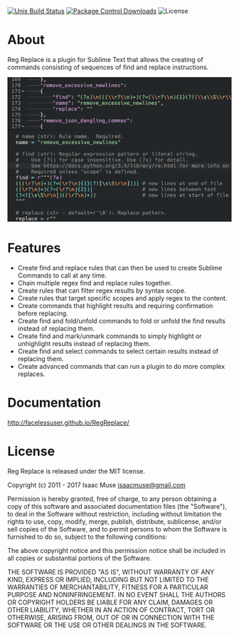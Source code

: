[![Unix Build Status][travis-image]][travis-link]
[![Package Control Downloads][pc-image]][pc-link]
![License][license-image]
# About

Reg Replace is a plugin for Sublime Text that allows the creating of commands consisting of sequences of find and replace instructions.

![edit panel](docs/src/markdown/imgs/edit_panel.png)

# Features

- Create find and replace rules that can then be used to create Sublime Commands to call at any time.
- Chain multiple regex find and replace rules together.
- Create rules that can filter regex results by syntax scope.
- Create rules that target specific scopes and apply regex to the content.
- Create commands that highlight results and requiring confirmation before replacing.
- Create find and fold/unfold commands to fold or unfold the find results instead of replacing them.
- Create find and mark/unmark commands to simply highlight or unhighlight results instead of replacing them.
- Create find and select commands to select certain results instead of replacing them.
- Create advanced commands that can run a plugin to do more complex replaces.

# Documentation

http://facelessuser.github.io/RegReplace/

# License

Reg Replace is released under the MIT license.

Copyright (c) 2011 - 2017 Isaac Muse <isaacmuse@gmail.com>

Permission is hereby granted, free of charge, to any person obtaining a copy of this software and associated documentation files (the "Software"), to deal in the Software without restriction, including without limitation the rights to use, copy, modify, merge, publish, distribute, sublicense, and/or sell copies of the Software, and to permit persons to whom the Software is furnished to do so, subject to the following conditions:

The above copyright notice and this permission notice shall be included in all copies or substantial portions of the Software.

THE SOFTWARE IS PROVIDED "AS IS", WITHOUT WARRANTY OF ANY KIND, EXPRESS OR IMPLIED, INCLUDING BUT NOT LIMITED TO THE WARRANTIES OF MERCHANTABILITY, FITNESS FOR A PARTICULAR PURPOSE AND NONINFRINGEMENT. IN NO EVENT SHALL THE AUTHORS OR COPYRIGHT HOLDERS BE LIABLE FOR ANY CLAIM, DAMAGES OR OTHER LIABILITY, WHETHER IN AN ACTION OF CONTRACT, TORT OR OTHERWISE, ARISING FROM, OUT OF OR IN CONNECTION WITH THE SOFTWARE OR THE USE OR OTHER DEALINGS IN THE SOFTWARE.

[travis-image]: https://img.shields.io/travis/facelessuser/RegReplace/master.svg
[travis-link]: https://travis-ci.org/facelessuser/RegReplace
[pc-image]: https://img.shields.io/packagecontrol/dt/RegReplace.svg
[pc-link]: https://packagecontrol.io/packages/RegReplace
[license-image]: https://img.shields.io/badge/license-MIT-blue.svg
